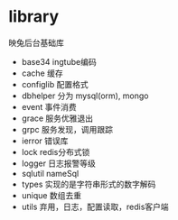 # library

映兔后台基础库

- base34 ingtube编码
- cache 缓存
- configlib  配置格式
- dbhelper 分为 mysql(orm), mongo
- event 事件消费
- grace 服务优雅退出
- grpc 服务发现，调用跟踪
- ierror 错误库
- lock redis分布式锁
- logger 日志报警等级
- sqlutil nameSql
- types 实现的是字符串形式的数字解码
- unique 数组去重
- utils 弃用，日志，配置读取，redis客户端

